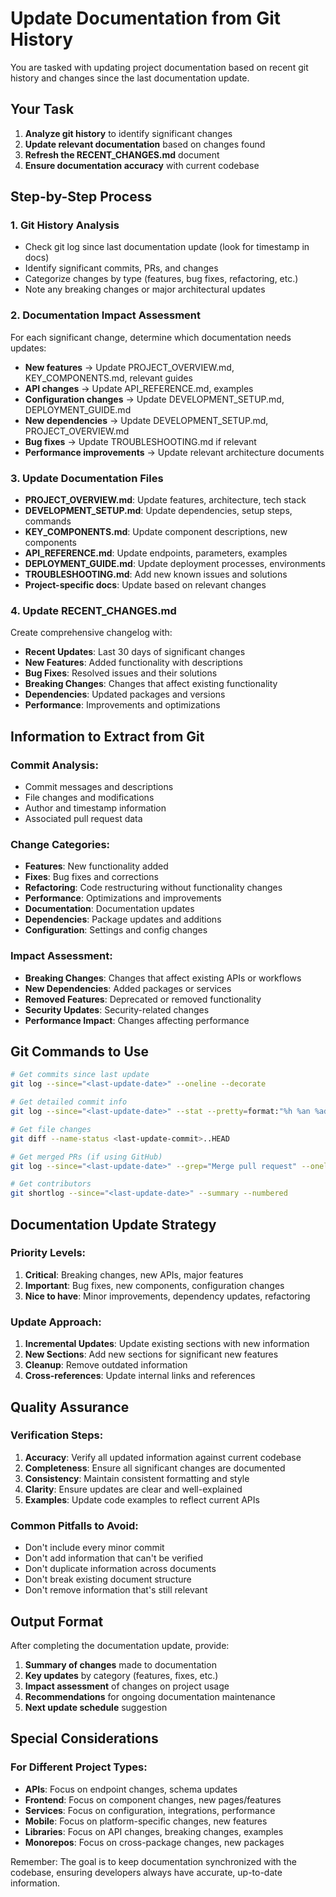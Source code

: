 # Update Documentation from Git History

You are tasked with updating project documentation based on recent git history and changes since the last documentation update.

## Your Task

1. **Analyze git history** to identify significant changes
2. **Update relevant documentation** based on changes found
3. **Refresh the RECENT_CHANGES.md** document
4. **Ensure documentation accuracy** with current codebase

## Step-by-Step Process

### 1. Git History Analysis
- Check git log since last documentation update (look for timestamp in docs)
- Identify significant commits, PRs, and changes
- Categorize changes by type (features, bug fixes, refactoring, etc.)
- Note any breaking changes or major architectural updates

### 2. Documentation Impact Assessment
For each significant change, determine which documentation needs updates:
- **New features** → Update PROJECT_OVERVIEW.md, KEY_COMPONENTS.md, relevant guides
- **API changes** → Update API_REFERENCE.md, examples
- **Configuration changes** → Update DEVELOPMENT_SETUP.md, DEPLOYMENT_GUIDE.md
- **New dependencies** → Update DEVELOPMENT_SETUP.md, PROJECT_OVERVIEW.md
- **Bug fixes** → Update TROUBLESHOOTING.md if relevant
- **Performance improvements** → Update relevant architecture documents

### 3. Update Documentation Files
- **PROJECT_OVERVIEW.md**: Update features, architecture, tech stack
- **DEVELOPMENT_SETUP.md**: Update dependencies, setup steps, commands
- **KEY_COMPONENTS.md**: Update component descriptions, new components
- **API_REFERENCE.md**: Update endpoints, parameters, examples
- **DEPLOYMENT_GUIDE.md**: Update deployment processes, environments
- **TROUBLESHOOTING.md**: Add new known issues and solutions
- **Project-specific docs**: Update based on relevant changes

### 4. Update RECENT_CHANGES.md
Create comprehensive changelog with:
- **Recent Updates**: Last 30 days of significant changes
- **New Features**: Added functionality with descriptions
- **Bug Fixes**: Resolved issues and their solutions
- **Breaking Changes**: Changes that affect existing functionality
- **Dependencies**: Updated packages and versions
- **Performance**: Improvements and optimizations

## Information to Extract from Git

### Commit Analysis:
- Commit messages and descriptions
- File changes and modifications
- Author and timestamp information
- Associated pull request data

### Change Categories:
- **Features**: New functionality added
- **Fixes**: Bug fixes and corrections
- **Refactoring**: Code restructuring without functionality changes
- **Performance**: Optimizations and improvements
- **Documentation**: Documentation updates
- **Dependencies**: Package updates and additions
- **Configuration**: Settings and config changes

### Impact Assessment:
- **Breaking Changes**: Changes that affect existing APIs or workflows
- **New Dependencies**: Added packages or services
- **Removed Features**: Deprecated or removed functionality
- **Security Updates**: Security-related changes
- **Performance Impact**: Changes affecting performance

## Git Commands to Use

```bash
# Get commits since last update
git log --since="<last-update-date>" --oneline --decorate

# Get detailed commit info
git log --since="<last-update-date>" --stat --pretty=format:"%h %an %ad %s" --date=short

# Get file changes
git diff --name-status <last-update-commit>..HEAD

# Get merged PRs (if using GitHub)
git log --since="<last-update-date>" --grep="Merge pull request" --oneline

# Get contributors
git shortlog --since="<last-update-date>" --summary --numbered
```

## Documentation Update Strategy

### Priority Levels:
1. **Critical**: Breaking changes, new APIs, major features
2. **Important**: Bug fixes, new components, configuration changes
3. **Nice to have**: Minor improvements, dependency updates, refactoring

### Update Approach:
1. **Incremental Updates**: Update existing sections with new information
2. **New Sections**: Add new sections for significant new features
3. **Cleanup**: Remove outdated information
4. **Cross-references**: Update internal links and references

## Quality Assurance

### Verification Steps:
1. **Accuracy**: Verify all updated information against current codebase
2. **Completeness**: Ensure all significant changes are documented
3. **Consistency**: Maintain consistent formatting and style
4. **Clarity**: Ensure updates are clear and well-explained
5. **Examples**: Update code examples to reflect current APIs

### Common Pitfalls to Avoid:
- Don't include every minor commit
- Don't add information that can't be verified
- Don't duplicate information across documents
- Don't break existing document structure
- Don't remove information that's still relevant

## Output Format

After completing the documentation update, provide:
1. **Summary of changes** made to documentation
2. **Key updates** by category (features, fixes, etc.)
3. **Impact assessment** of changes on project usage
4. **Recommendations** for ongoing documentation maintenance
5. **Next update schedule** suggestion

## Special Considerations

### For Different Project Types:
- **APIs**: Focus on endpoint changes, schema updates
- **Frontend**: Focus on component changes, new pages/features
- **Services**: Focus on configuration, integrations, performance
- **Mobile**: Focus on platform-specific changes, new features
- **Libraries**: Focus on API changes, breaking changes, examples
- **Monorepos**: Focus on cross-package changes, new packages

Remember: The goal is to keep documentation synchronized with the codebase, ensuring developers always have accurate, up-to-date information.